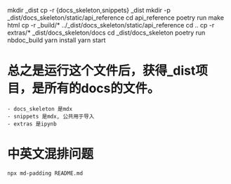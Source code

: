 mkdir _dist
cp -r {docs_skeleton,snippets} _dist
mkdir -p _dist/docs_skeleton/static/api_reference
cd api_reference
poetry run make html
cp -r _build/* ../_dist/docs_skeleton/static/api_reference
cd ..
cp -r extras/* _dist/docs_skeleton/docs
cd _dist/docs_skeleton
poetry run nbdoc_build
yarn install
yarn start

# 总之是运行这个文件后，获得_dist项目，是所有的docs的文件。

    - docs_skeleton 是mdx
    - snippets 是mdx, 公共用于导入
    - extras 是ipynb

# 中英文混排问题

    npx md-padding README.md

